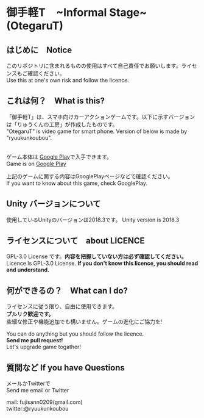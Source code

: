 # 御手軽T　\~Informal Stage\~ (OtegaruT)

## はじめに　Notice
このリポジトリに含まれるものの使用はすべて自己責任でお願いします。ライセンスもご確認ください。<br>
Use this at one's own risk and follow the licence.

## これは何？　What is this?
「御手軽T」は、スマホ向けカーアクションゲームです。以下に示すバージョンは「りゅうくんの工房」が作成したものです。<br>
"OtegaruT" is video game for smart phone. Version of below is made by "ryuukunkoubou".<br>
<br>

ゲーム本体は [Google Play](https://play.google.com/store/apps/details?id=com.ryuukunkoubou.touge)で入手できます。<br>
Game is on [Google Play](https://play.google.com/store/apps/details?id=com.ryuukunkoubou.touge)<br>

上記のゲームに関する内容はGooglePlayページなどで確認ください。<br>
If you want to know about this game, check GooglePlay.

## Unity バージョンについて
使用しているUnityのバージョンは2018.3です。
Unity version is 2018.3

## ライセンスについて　about LICENCE
GPL-3.0 License です。__内容を把握していない方は必ず確認してください。__<br>
Licence is GPL-3.0 License. __If you don't know this licence, you should read and understand.__

## 何ができるの？　What can I do?
ライセンスに従う限り、自由に使用できます。<br>
__プルリク歓迎です。__<br>
些細な修正や機能追加でも構いません。ゲームの進化にご協力を!<br>

You can do anything but you should follow the licence.<br> 
__Send me pull request!__<br>
Let's upgrade game togather!

## 質問など If you have Questions
メールかTwitterで<br>
Send me email or Twitter

mail: fujisann0209(gmail.com)<br>
twitter:@ryuukunkoubou
